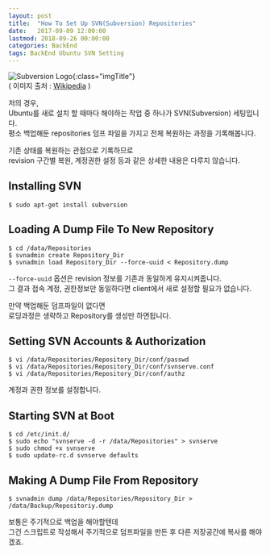 ```yaml
---
layout: post
title:  "How To Set Up SVN(Subversion) Repositories"
date:   2017-09-09 12:00:00
lastmod: 2018-09-26 00:00:00 
categories: BackEnd
tags: BackEnd Ubuntu SVN Setting
---
```


![Subversion Logo](https://upload.wikimedia.org/wikipedia/en/thumb/9/9f/Subversion_Logo.svg/1280px-Subversion_Logo.svg.png){:class="imgTitle"}  
( 이미지 출처 : [Wikipedia](https://upload.wikimedia.org) )  

저의 경우,  
Ubuntu를 새로 설치 할 때마다 해야하는 작업 중 하나가 SVN(Subversion) 세팅입니다.  
평소 백업해둔 repositories 덤프 파일을 가지고 전체 복원하는 과정을 기록해봅니다.  

기존 상태를 복원하는 관점으로 기록하므로  
revision 구간별 복원, 계정권한 설정 등과 같은 상세한 내용은 다루지 않습니다.  

<!--more-->


## Installing SVN

~~~terminal
$ sudo apt-get install subversion
~~~


## Loading A Dump File To New Repository

~~~terminal
$ cd /data/Repositories
$ svnadmin create Repository_Dir
$ svnadmin load Repository_Dir --force-uuid < Repository.dump 
~~~

```--force-uuid``` 옵션은 revision 정보를 기존과 동일하게 유지시켜줍니다.  
그 결과 접속 계정, 권한정보만 동일하다면 client에서 새로 설정할 필요가 없습니다.  

만약 백업해둔 덤프파일이 없다면  
로딩과정은 생략하고 Repository를 생성만 하면됩니다.  

## Setting SVN Accounts & Authorization

~~~terminal
$ vi /data/Repositories/Repository_Dir/conf/passwd
$ vi /data/Repositories/Repository_Dir/conf/svnserve.conf
$ vi /data/Repositories/Repository_Dir/conf/authz
~~~

계정과 권한 정보를 설정합니다.  

## Starting SVN at Boot

~~~teminal
$ cd /etc/init.d/ 
$ sudo echo "svnserve -d -r /data/Repositories" > svnserve
$ sudo chmod +x svnserve
$ sudo update-rc.d svnserve defaults
~~~

## Making A Dump File From Repository

~~~terminal
$ svnadmin dump /data/Repositories/Repository_Dir > /data/Backup/Repositoriy.dump
~~~

보통은 주기적으로 백업을 해야할텐데  
그건 스크립트로 작성해서 주기적으로 덤프파일을 만든 후 다른 저장공간에 복사를 해야겠죠.  


